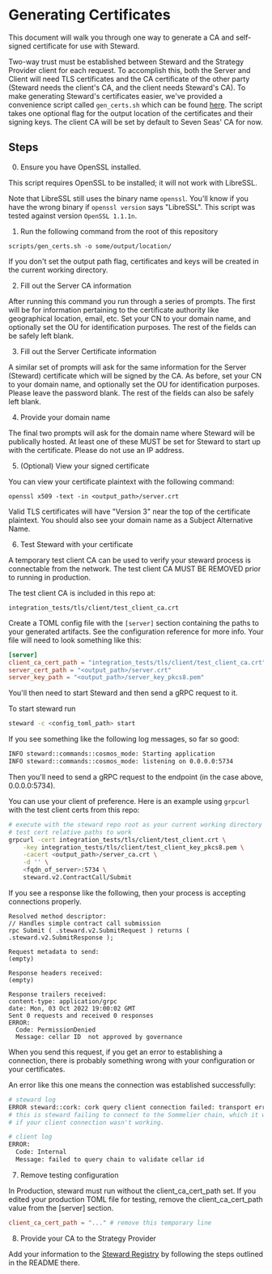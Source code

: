 # Generating Certificates

This document will walk you through one way to generate a CA and self-signed certificate for use with Steward.

Two-way trust must be established between Steward and the Strategy Provider client for each request. To accomplish this, both the Server and Client will need TLS certificates and the CA certificate of the other party (Steward needs the client's CA, and the client needs Steward's CA). To make generating Steward's certificates easier, we've provided a convenience script called `gen_certs.sh` which can be found [here](../scripts/gen_certs.sh). The script takes one optional flag for the output location of the certificates and their signing keys. The client CA will be set by default to Seven Seas' CA for now.

## Steps

0. Ensure you have OpenSSL installed.

This script requires OpenSSL to be installed; it will not work with LibreSSL.

Note that LibreSSL still uses the binary name `openssl`. You'll know if you have the wrong binary if `openssl version` says "LibreSSL". This script was tested against version `OpenSSL 1.1.1n`.

1. Run the following command from the root of this repository

```
scripts/gen_certs.sh -o some/output/location/
```

If you don't set the output path flag, certificates and keys will be created in the current working directory.

2. Fill out the Server CA information

After running this command you run through a series of prompts. The first will be for information pertaining to the certificate authority like geographical location, email, etc. Set your CN to your domain name, and optionally set the OU for identification purposes. The rest of the fields can be safely left blank.

3. Fill out the Server Certificate information

A similar set of prompts will ask for the same information for the Server (Steward) certificate which will be signed by the CA. As before, set your CN to your domain name, and optionally set the OU for identification purposes. Please leave the password blank. The rest of the fields can also be safely left blank.

4. Provide your domain name

The final two prompts will ask for the domain name where Steward will be publically hosted. At least one of these MUST be set for Steward to start up with the certificate. Please do not use an IP address.

5. (Optional) View your signed certificate

You can view your certificate plaintext with the following command:

```
openssl x509 -text -in <output_path>/server.crt
```

Valid TLS certificates will have "Version 3" near the top of the certificate plaintext. You should also see your domain name as a Subject Alternative Name.

6. Test Steward with your certificate

A temporary test client CA can be used to verify your steward process is connectable from the network.  The test client CA MUST BE REMOVED prior to running in production.

The test client CA is included in this repo at:
```
integration_tests/tls/client/test_client_ca.crt
```

Create a TOML config file with the `[server]` section containing the paths to your generated artifacts. See the configuration reference for more info. Your file will need to look something like this:

```toml
[server]
client_ca_cert_path = "integration_tests/tls/client/test_client_ca.crt" # this path is relative to the steward repository root
server_cert_path = "<output_path>/server.crt"
server_key_path = "<output_path>/server_key_pkcs8.pem"
```

You'll then need to start Steward and then send a gRPC request to it.

To start steward run

```bash
steward -c <config_toml_path> start
```

If you see something like the following log messages, so far so good:

```bash
INFO steward::commands::cosmos_mode: Starting application
INFO steward::commands::cosmos_mode: listening on 0.0.0.0:5734
```

Then you'll need to send a gRPC request to the endpoint (in the case above, 0.0.0.0:5734).

You can use your client of preference. Here is an example using `grpcurl` with the test client certs from this repo:

```bash
# execute with the steward repo root as your current working directory for the
# test cert relative paths to work
grpcurl -cert integration_tests/tls/client/test_client.crt \
	-key integration_tests/tls/client/test_client_key_pkcs8.pem \
	-cacert <output_path>/server_ca.crt \
	-d '' \
	<fqdn_of_server>:5734 \
	steward.v2.ContractCall/Submit
```

If you see a response like the following, then your process is accepting connections properly.
```
Resolved method descriptor:
// Handles simple contract call submission
rpc Submit ( .steward.v2.SubmitRequest ) returns ( .steward.v2.SubmitResponse );

Request metadata to send:
(empty)

Response headers received:
(empty)

Response trailers received:
content-type: application/grpc
date: Mon, 03 Oct 2022 19:00:02 GMT
Sent 0 requests and received 0 responses
ERROR:
  Code: PermissionDenied
  Message: cellar ID  not approved by governance
```

When you send this request, if you get an error to establishing a connection, there is probably something wrong with your configuration or your certificates.

An error like this one means the connection was established successfully:

```bash
# steward log
ERROR steward::cork: cork query client connection failed: transport error: error trying to connect: tcp connect error: Connection refused (os error 61)
# this is steward failing to connect to the Sommelier chain, which it would not be attempting
# if your client connection wasn't working.

# client log
ERROR:
  Code: Internal
  Message: failed to query chain to validate cellar id
```

7. Remove testing configuration

In Production, steward must run without the client_ca_cert_path set.  If you edited your production TOML file for testing, remove the client_ca_cert_path value from the [server] section.

```toml
client_ca_cert_path = "..." # remove this temporary line
```

8. Provide your CA to the Strategy Provider

Add your information to the [Steward Registry](https://github.com/peggyjv/steward-registry) by following the steps outlined in the README there.

